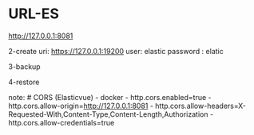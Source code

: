 # URL-ES
http://127.0.0.1:8081

2-create 
uri: https://127.0.0.1:19200
user: elastic
password : elatic

3-backup

4-restore

note: 
      # CORS (Elasticvue) - docker
      - http.cors.enabled=true
      - http.cors.allow-origin=http://127.0.0.1:8081
      - http.cors.allow-headers=X-Requested-With,Content-Type,Content-Length,Authorization
      - http.cors.allow-credentials=true